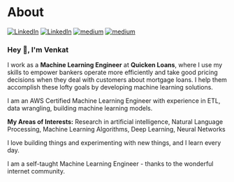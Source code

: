 # About
<div style="align-content: normal">

[<img alt="LinkedIn" src="https://img.shields.io/badge/Email-blue?style=for-the-badge&amp;logo=gmail"/>](kvincloud@gmail.com)
[<img alt="LinkedIn" src="https://img.shields.io/badge/LinkedIn-blue?style=for-the-badge&amp;logo=linkedin"/>](https://www.linkedin.com/in/venkatkollimarla/)
[<img alt="medium" src="https://img.shields.io/badge/GitHub-yellow?style=for-the-badge&amp;logo=github"/>](https://github.com/venkatkollimarla)
[<img alt="medium" src="https://img.shields.io/badge/Twitter-green?style=for-the-badge&amp;logo=Twitter"/>](https://twitter.com/kvincloud59)

</div>

### Hey 👋, I'm Venkat

I work as a **Machine Learning Engineer** at **Quicken Loans**, where I use my skills to empower bankers operate more efficiently and take good pricing decisions when they deal with customers about mortgage loans.
I help them accomplish these lofty goals by developing machine learning solutions.

I am an AWS Certified Machine Learning Engineer with experience in ETL, data wrangling, building machine learning models.

**My Areas of Interests:** Research in artificial intelligence, Natural Language Processing, Machine Learning Algorithms, Deep Learning, Neural Networks

I love building things and experimenting with new things, and I learn every day.

I am a self-taught Machine Learning Engineer - thanks to the wonderful internet community.
